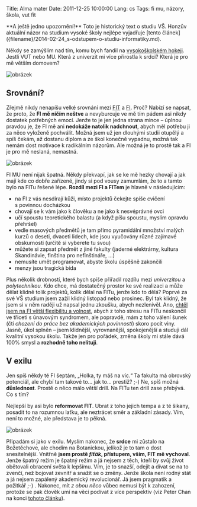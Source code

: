 Title: Alma mater
Date: 2011-12-25 10:00:00
Lang: cs
Tags: fi mu, názory, škola, vut fit

<div class="article-warning" markdown="1">
**A ještě jedno upozornění!** Toto je historický text o studiu VŠ. Honzův aktuální názor na studium vysoké školy nejlépe vyjadřuje [tento článek]({filename}/2014-02-24_s-odstupem-o-studiu-informatiky.md).
</div>

Někdy se zamýšlím nad tím, komu bych fandil na [vysokoškolském hokeji](http://hokejovysouboj.cz/). Jestli VUT nebo MU. Která z univerzit mi více přirostla k srdci? Která je pro mě větším domovem?

![obrázek]({static}/images/158.jpg)

## Srovnání?

Zřejmě nikdy nenapíšu velké srovnání mezi [FIT](https://www.fit.vutbr.cz) a [FI](http://www.fi.muni.cz/). Proč? Nabízí se napsat, že proto, že **FI mě ničím neštve** a nevyburcuje ve mě tím pádem asi nikdy dostatek potřebných emocí. Jenže to je jen jedna strana mince – úplnou pravdou je, že FI mě ani **nedokáže natolik nadchnout**, abych měl potřebu ji za něco vyloženě pochválit. Možná jsem už jen dlouhými studii otupělý a spíš čekám, až dostanu diplom a ze škol konečně vypadnu, možná tak nemám dost motivace k radikálním názorům. Ale možná je to prostě tak a FI je pro mě neslaná, nemastná.

![obrázek]({static}/images/157.jpg)

FI MU není nijak špatná. Někdy překvapí, jak se ke mě hezky chovají a jak mají kde co dobře zařízené, jindy si pod vousy zamumlám, že to a tamto bylo na FITu řešené lépe. **Rozdíl mezi FI a FITem** je hlavně v následujícím:

-   na FI z vás nesdírají kůži, místo projektů čekejte spíše cvičení s povinnou docházkou
-   chovají se k vám jako k člověku a ne jako k nesvéprávné ovci
-   učí spoustu teoretického balastu (a když píšu spoustu, myslím opravdu přehršel)
-   vedle masových předmětů je tam přímo pyramidální množství malých kurzů o deseti, dvaceti lidech, kde jsou vyučovány různé zajímavé obskurnosti (určitě si vyberete tu svou)
-   můžete si zapsat předmět z jiné fakulty (jaderné elektrárny, kultura Skandinávie, finština pro nefinštináře, …)
-   nemusíte umět programovat, abyste školu úspěšně zakončili
-   menzy jsou tragická bída

Plus několik drobností, které bych spíše přiřadil rozdílu mezi *univerzitou* a *polytechnikou*. Kdo chce, má dostatečný prostor ke své realizaci a může dělat klidně tolik projektů, kolik dělal na FITu, jenže kdo to dělá? Poprvé za své VŠ studium jsem zažil klidný listopad nebo prosinec. Byl tak klidný, že jsem si v něm raději už napsal jednu zkoušku, abych nezlenivěl. Ano, [chtěl jsem na FI větší flexibilitu a volnost]({filename}2011-05-09_byl-jsem-fit.md), abych z toho stresu na FITu neskončil ve třiceti s únavovým syndromem, ale popravdě, mám z toho válení šunek (čti *chození do práce bez akademických povinností*) skoro pocit viny. Jasně, úkol splněn – jsem klidnější, vyrovnanější, spokojenější a studuji dál kvalitní vysokou školu. Takže jen pro pořádek, změna školy mi stále dává 100% smysl a **rozhodně toho nelituji**.

## V exilu

Jen spíš někdy té FI šeptám, „Holka, ty máš na víc.“ Ta fakulta má obrovský potenciál, ale chybí tam takové to… jak to… prestiž? ;-) Ne, spíš možná **důslednost**. Prostě o něco málo větší drill. Na FITu ten drill zase přebývá. Co s tím?

Nejlepší by asi bylo **reformovat FIT**. Ubrat z toho jejich tempa a z té šikany, posadit to na rozumnou laťku, ale neztrácet směr a základní zásady. Vím, není to možné, ale představa je to pěkná.

![obrázek]({static}/images/156.jpg)

Připadám si jako v exilu. Myslím nakonec, že **srdce** mi zůstalo na Božetěchove, ale chodím na Botanickou, jelikož je to tam o dost snesitelnější. Vnitřně **jsem prostě *fiťák*, přístupem, vším, FIT mě vychoval**. Jenže špatný režim je špatný režim a já nejsem z těch, kteří by svůj život obětovali obracení světa k lepšímu. Vím, je to snazší, odejít a dívat se na to zvenčí, než bojovat zevnitř a snažit se o změny. Jenže škola není rodný stát a já nejsem zapálený akademický revolucionář. Já jsem pragmatik a požitkář ;-) . Nakonec, mít *z obou něco* vůbec nemusí být k zahození, protože se pak člověk umí na věci podívat z více perspektiv (viz Peter Chan na konci [tohoto článku](http://www.super.cz/7395-thajske-pc-air-obsluhuji-transsexualni-chlapci.html)).

